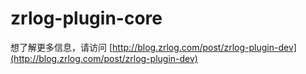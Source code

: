 # zrlog-plugin-core

想了解更多信息，请访问 [http://blog.zrlog.com/post/zrlog-plugin-dev](http://blog.zrlog.com/post/zrlog-plugin-dev)